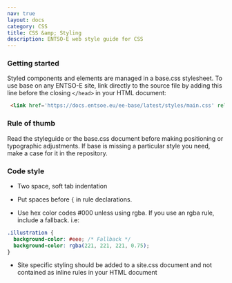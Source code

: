 ```yaml
---
nav: true
layout: docs
category: CSS
title: CSS &amp; Styling
description: ENTSO-E web style guide for CSS
---
```

### Getting started

Styled components and elements are managed in a base.css stylesheet. To use base on any ENTSO-E site, link directly to the source file by adding this line before the closing `</head>` in your HTML document:

```html
 <link href='https://docs.entsoe.eu/ee-base/latest/styles/main.css' rel='stylesheet' />
```

### Rule of thumb
Read the styleguide or the base.css document before making positioning or typographic adjustments. If base is missing a particular style you need, make a case for it in the repository.

### Code style

- Two space, soft tab indentation

- Put spaces before `{` in rule declarations.

- Use hex color codes #000 unless using rgba. If you use an rgba rule, include a fallback. i.e:

```css
.illustration {
  background-color: #eee; /* Fallback */
  background-color: rgba(221, 221, 221, 0.75);
}
```

- Site specific styling should be added to a site.css document and not contained as inline rules in your HTML document